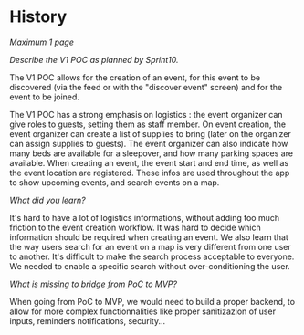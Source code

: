 # History

*Maximum 1 page*

*Describe the V1 POC as planned by Sprint10.*

The V1 POC allows for the creation of an event, for this event to be discovered (via the feed or with the "discover event" screen) and for the event to be joined.

The V1 POC has a strong emphasis on logistics : the event organizer can give roles to guests, setting them as staff member. On event creation, the event organizer can create a list of supplies to bring (later on the organizer can assign supplies to guests). The event organizer can also indicate how many beds are available for a sleepover, and how many parking spaces are available.
When creating an event, the event start and end time, as well as the event location are registered. These infos are used throughout the app to show upcoming events, and search events on a map.

*What did you learn?*

It's hard to have a lot of logistics informations, without adding too much friction to the event creation workflow. It was hard to decide which information should be required when creating an event.
We also learn that the way users search for an event on a map is very different from one user to another. It's difficult to make the search process acceptable to everyone. We needed to enable a specific search without over-conditioning the user.

*What is missing to bridge from PoC to MVP?*

When going from PoC to MVP, we would need to build a proper backend, to allow for more complex functionnalities like proper sanitizazion of user inputs, reminders notifications, security...
